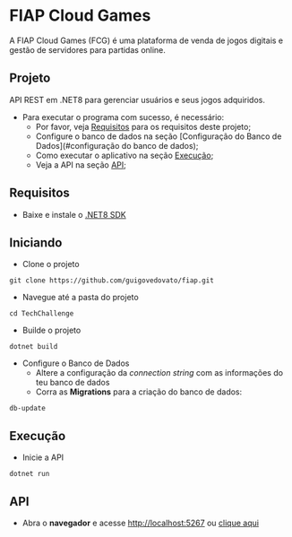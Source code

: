 # FIAP Cloud Games

A FIAP Cloud Games (FCG) é uma plataforma de venda de jogos digitais e gestão de servidores para partidas online.

## Projeto

API REST em .NET8 para gerenciar usuários e seus jogos adquiridos.

* Para executar o programa com sucesso, é necessário:
  * Por favor, veja [Requisitos](#requisitos) para os requisitos deste projeto;
  * Configure o banco de dados na seção [Configuração do Banco de Dados](#configuração do banco de dados);
  * Como executar o aplicativo na seção [Execução](#execução);
  * Veja a API na seção [API](#api);

## Requisitos

* Baixe e instale o [.NET8 SDK](https://dotnet.microsoft.com/en-us/download/dotnet/8.0)

## Iniciando

* Clone o projeto

``` dotnet
git clone https://github.com/guigovedovato/fiap.git
```

* Navegue até a pasta do projeto

``` dotnet
cd TechChallenge
```

* Builde o projeto

``` dotnet
dotnet build
```

* Configure o Banco de Dados
  * Altere a configuração da _connection string_ com as informações do teu banco de dados
  * Corra as **Migrations** para a criação do banco de dados:

``` dotnet
db-update
```

## Execução

* Inicie a API

``` dotnet
dotnet run
```

## API

* Abra o **navegador** e acesse <http://localhost:5267> ou [clique aqui](http://localhost:5267)
